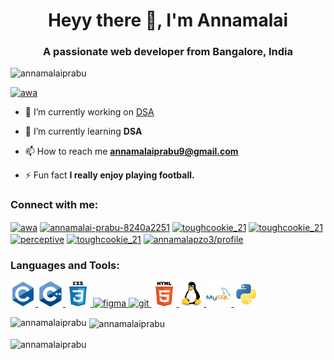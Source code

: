 <h1 align="center">Heyy there 👋, I'm Annamalai</h1>
<h3 align="center">A passionate web developer from Bangalore, India</h3>

<p align="left"> <img src="https://komarev.com/ghpvc/?username=annamalaiprabu&label=Profile%20views&color=0e75b6&style=flat" alt="annamalaiprabu" /> </p>

<p align="left"> <a href="https://twitter.com/awa" target="blank"><img src="https://img.shields.io/twitter/follow/awa?logo=twitter&style=for-the-badge" alt="awa" /></a> </p>

- 🔭 I’m currently working on [DSA](https://github.com/annamalaiprabu/DSA)

- 🌱 I’m currently learning **DSA**

- 📫 How to reach me **annamalaiprabu9@gmail.com**

- ⚡ Fun fact **I really enjoy playing football.**

<h3 align="left">Connect with me:</h3>
<p align="left">
<a href="https://twitter.com/awa" target="blank"><img align="center" src="https://raw.githubusercontent.com/rahuldkjain/github-profile-readme-generator/master/src/images/icons/Social/twitter.svg" alt="awa" height="30" width="40" /></a>
<a href="https://linkedin.com/in/annamalai-prabu-8240a2251" target="blank"><img align="center" src="https://raw.githubusercontent.com/rahuldkjain/github-profile-readme-generator/master/src/images/icons/Social/linked-in-alt.svg" alt="annamalai-prabu-8240a2251" height="30" width="40" /></a>
<a href="https://www.codechef.com/users/toughcookie_21" target="blank"><img align="center" src="https://cdn.jsdelivr.net/npm/simple-icons@3.1.0/icons/codechef.svg" alt="toughcookie_21" height="30" width="40" /></a>
<a href="https://www.hackerrank.com/toughcookie_21" target="blank"><img align="center" src="https://raw.githubusercontent.com/rahuldkjain/github-profile-readme-generator/master/src/images/icons/Social/hackerrank.svg" alt="toughcookie_21" height="30" width="40" /></a>
<a href="https://codeforces.com/profile/perceptive" target="blank"><img align="center" src="https://raw.githubusercontent.com/rahuldkjain/github-profile-readme-generator/master/src/images/icons/Social/codeforces.svg" alt="perceptive" height="30" width="40" /></a>
<a href="https://www.leetcode.com/toughcookie_21" target="blank"><img align="center" src="https://raw.githubusercontent.com/rahuldkjain/github-profile-readme-generator/master/src/images/icons/Social/leet-code.svg" alt="toughcookie_21" height="30" width="40" /></a>
<a href="https://auth.geeksforgeeks.org/user/annamalapzo3/profile" target="blank"><img align="center" src="https://raw.githubusercontent.com/rahuldkjain/github-profile-readme-generator/master/src/images/icons/Social/geeks-for-geeks.svg" alt="annamalapzo3/profile" height="30" width="40" /></a>
</p>

<h3 align="left">Languages and Tools:</h3>
<p align="left"> <a href="https://www.cprogramming.com/" target="_blank" rel="noreferrer"> <img src="https://raw.githubusercontent.com/devicons/devicon/master/icons/c/c-original.svg" alt="c" width="40" height="40"/> </a> <a href="https://www.w3schools.com/cpp/" target="_blank" rel="noreferrer"> <img src="https://raw.githubusercontent.com/devicons/devicon/master/icons/cplusplus/cplusplus-original.svg" alt="cplusplus" width="40" height="40"/> </a> <a href="https://www.w3schools.com/css/" target="_blank" rel="noreferrer"> <img src="https://raw.githubusercontent.com/devicons/devicon/master/icons/css3/css3-original-wordmark.svg" alt="css3" width="40" height="40"/> </a> <a href="https://www.figma.com/" target="_blank" rel="noreferrer"> <img src="https://www.vectorlogo.zone/logos/figma/figma-icon.svg" alt="figma" width="40" height="40"/> </a> <a href="https://git-scm.com/" target="_blank" rel="noreferrer"> <img src="https://www.vectorlogo.zone/logos/git-scm/git-scm-icon.svg" alt="git" width="40" height="40"/> </a> <a href="https://www.w3.org/html/" target="_blank" rel="noreferrer"> <img src="https://raw.githubusercontent.com/devicons/devicon/master/icons/html5/html5-original-wordmark.svg" alt="html5" width="40" height="40"/> </a> <a href="https://www.linux.org/" target="_blank" rel="noreferrer"> <img src="https://raw.githubusercontent.com/devicons/devicon/master/icons/linux/linux-original.svg" alt="linux" width="40" height="40"/> </a> <a href="https://www.mysql.com/" target="_blank" rel="noreferrer"> <img src="https://raw.githubusercontent.com/devicons/devicon/master/icons/mysql/mysql-original-wordmark.svg" alt="mysql" width="40" height="40"/> </a> <a href="https://www.python.org" target="_blank" rel="noreferrer"> <img src="https://raw.githubusercontent.com/devicons/devicon/master/icons/python/python-original.svg" alt="python" width="40" height="40"/> </a> </p>

<p><img align="left" src="https://github-readme-stats.vercel.app/api/top-langs?username=annamalaiprabu&show_icons=true&locale=en&layout=compact" alt="annamalaiprabu" /></p>

<p>&nbsp;<img align="center" src="https://github-readme-stats.vercel.app/api?username=annamalaiprabu&show_icons=true&locale=en" alt="annamalaiprabu" /></p>

<p><img align="center" src="https://github-readme-streak-stats.herokuapp.com/?user=annamalaiprabu&" alt="annamalaiprabu" /></p>

